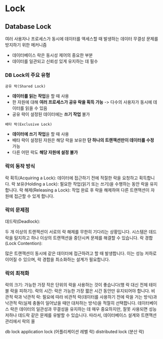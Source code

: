 # Lock

## Database Lock

여러 사용자나 프로세스가 동시에 데이터를 액세스할 때 발생하는 데이터 무결성 문제를 방지하기 위한 메커니즘
- 데이터베이스 락은 동시성 제어의 중요한 부분
- 데이터를 일관되고 신뢰성 있게 유지하는 데 필수

### DB Lock의 주요 유형

`공유 락(Shared Lock)`

- **데이터를 읽는 작업**을 할 때 사용
- 한 자원에 대해 **여러 프로세스가 공유 락을 획득 가능** -> 다수의 사용자가 동시에 데이터를 읽을 수 있음
- 공유 락이 설정된 데이터에는 **쓰기 작업** 불가

`배타 락(Exclusive Lock)`

- **데이터에 쓰기 작업**을 할 때 사용
- 배타 락이 설정된 자원은 해당 락을 보유한 **단 하나의 트랜잭션만이 데이터를 수정** 가능
- 다른 어떤 락도 **해당 자원에 설정 불가**

### 락의 동작 방식
락 획득(Acquiring a Lock): 데이터에 접근하기 전에 적절한 락을 요청하고 획득합니다.
락 보유(Holding a Lock): 필요한 작업(읽기 또는 쓰기)을 수행하는 동안 락을 유지합니다.
락 해제(Releasing a Lock): 작업 완료 후 락을 해제하여 다른 트랜잭션이 자원에 접근할 수 있게 합니다.



### 락의 문제점
데드락(Deadlock):

두 개 이상의 트랜잭션이 서로의 락 해제를 무한히 기다리는 상황입니다.
시스템은 데드락을 탐지하고 하나 이상의 트랜잭션을 중단시켜 문제를 해결할 수 있습니다.
락 경합(Lock Contention):

많은 트랜잭션이 동시에 같은 데이터에 접근하려고 할 때 발생합니다.
이는 성능 저하로 이어질 수 있으며, 락 경합을 최소화하는 설계가 필요합니다.


### 락의 최적화
락의 크기: 가능한 가장 작은 단위의 락을 사용하는 것이 좋습니다(행 락 대신 전체 테이블 락을 피하기).
락의 시간: 락은 가능한 가장 짧은 시간 동안만 유지되어야 합니다.
비관적 락과 낙관적 락: 필요에 따라 비관적 락(데이터를 사용하기 전에 락을 거는 방식)과 낙관적 락(실제 충돌이 일어났을 때만 대처하는 방식)을 적절히 선택합니다.
데이터베이스 락은 데이터의 일관성과 무결성을 유지하는 데 매우 중요하지만, 잘못 사용되면 성능 저하나 데드락 같은 문제를 유발할 수 있습니다. 따라서, 데이터베이스 설계와 트랜잭션 관리에서 락의 올








db lock
application lock (어플리케이션 레벨 락)
distributed lock (분산 락)